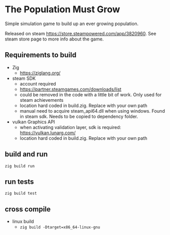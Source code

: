 # The Population Must Grow
Simple simulation game to build up an ever growing population.

Released on steam https://store.steampowered.com/app/3820960. See steam store page to more info about the game.

## Requirements to build
- Zig 
    - https://ziglang.org/
- steam SDK
    - account required
    - https://partner.steamgames.com/downloads/list
    - could be removed in the code with a little bit of work. Only used for steam achievements
    - location hard coded in build.zig. Replace with your own path
    - manual need to acquire steam_api64.dll when using windows. Found in steam sdk. Needs to be copied to dependency folder.
- vulkan Graphics API
    - when activating validation layer, sdk is required: https://vulkan.lunarg.com/
    - location hard coded in build.zig. Replace with your own path


## build and run
`zig build run`

## run tests
`zig build test`


## cross compile 
- linux build
  - `zig build -Dtarget=x86_64-linux-gnu`